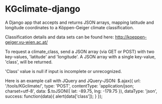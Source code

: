KGclimate-django
================

A Django app that accepts and returns JSON arrays, mapping latitude and longitude coordinates to a Köppen-Geiger climate classification.

Classification details and data sets can be found here:
http://koeppen-geiger.vu-wien.ac.at/

To request a climate_class, send a JSON array (via GET or POST) with two key-values, 'latitude' and 'longitude'. A JSON array with a single key-value, 'class', will be returned. 

'Class' value is null if input is incomplete or unrecognized. 

Here is an example call with JQuery and JQuery-JSON: 
$.ajax({ 
	url: '/tools/KGclimate/', 
	type: 'POST', contentType: 'application/json; charset=utf-8', 
	data: $.toJSON({ lat: -89.75, lng: -179.75 }), 
	dataType: 'json', 
	success: function(data){ 
			alert(data['class']);
		} 
	});
